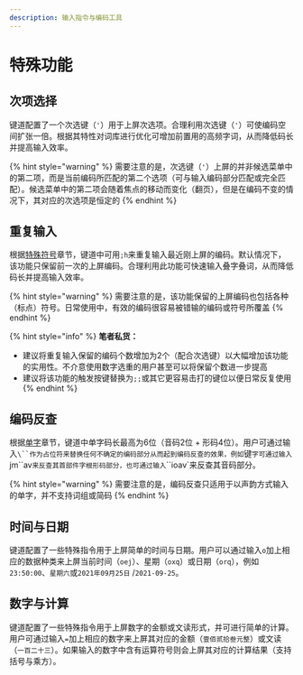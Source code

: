 ```yaml
---
description: 输入指令与编码工具
---
```


# 特殊功能

## 次项选择

键道配置了一个次选键（`'`）用于上屏次选项。合理利用次选键（`'`）可使编码空间扩张一倍。根据其特性对词库进行优化可增加前置用的高频字词，从而降低码长并提高输入效率。

{% hint style="warning" %}
需要注意的是，次选键（`'`）上屏的并非候选菜单中的第二项，而是当前编码所匹配的第二个选项（可与输入编码部分匹配或完全匹配）。候选菜单中的第二项会随着焦点的移动而变化（翻页），但是在编码不变的情况下，其对应的次选项是恒定的
{% endhint %}

## 重复输入

根据[特殊符号](extra-symbols.md)章节，键道中可用`;h`来重复输入最近刚上屏的编码。默认情况下，该功能只保留前一次的上屏编码。合理利用此功能可快速输入叠字叠词，从而降低码长并提高输入效率。

{% hint style="warning" %}
需要注意的是，该功能保留的上屏编码也包括各种（标点）符号。日常使用中，有效的编码很容易被错输的编码或符号所覆盖
{% endhint %}

{% hint style="info" %}
**笔者私货：**

* 建议将重复输入保留的编码个数增加为2个（配合次选键）以大幅增加该功能的实用性。不介意使用数字选重的用户甚至可以将保留个数进一步提高
* 建议将该功能的触发按键替换为`;;`或其它更容易击打的键位以便日常反复使用
{% endhint %}

## 编码反查

根据[单字](../start-xkjd/characters.md)章节，键道中单字码长最高为6位（音码2位 + 形码4位）。用户可通过输入`\``作为占位符来替换任何不确定的编码部分从而起到编码反查的效果，例如`键`字可通过输入`jm\`\`av`来反查其首部件字根形码部分，也可通过输入`\`\`ioav`来反查其音码部分。

{% hint style="warning" %}
需要注意的是，编码反查只适用于以声韵方式输入的单字，并不支持词组或简码
{% endhint %}

## 时间与日期

键道配置了一些特殊指令用于上屏简单的时间与日期。用户可以通过输入`o`加上相应的数据种类来上屏当前时间（`oej`）、星期（`oxq`）或日期（`orq`），例如`23:50:00`、`星期六`或`2021年09月25日` /`2021-09-25`。

## 数字与计算

键道配置了一些特殊指令用于上屏数字的金额或文读形式，并可进行简单的计算。用户可通过输入`=`加上相应的数字来上屏其对应的金额（`壹佰贰拾叁元整`）或文读（`一百二十三`）。如果输入的数字中含有运算符号则会上屏其对应的计算结果（支持括号与乘方）。
